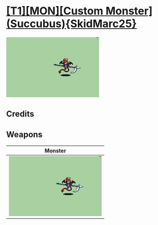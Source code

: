 # [\[T1\]\[MON\]\[Custom Monster\]\(Succubus\){SkidMarc25}](./)

<img src="./8.%20Monster/Monster_000.png" alt="[T1][MON][Custom Monster](Succubus){SkidMarc25} standing" />

## Credits



## Weapons


|Monster |
|  :---: |
| <img alt="Monster animation" src="./8.%20Monster/Monster.gif" /> |

